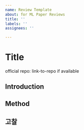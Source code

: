 ```yaml
---
name: Review Template
about: for ML Paper Reviews
title: ''
labels: ''
assignees: ''

---
```


# Title

official repo: link-to-repo if available

## Introduction

## Method

## 고찰
